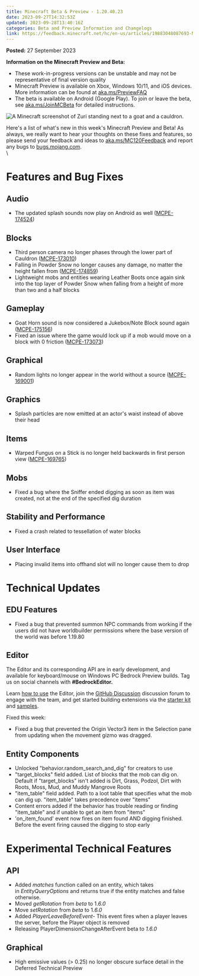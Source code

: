 ```yaml
---
title: Minecraft Beta & Preview - 1.20.40.23
date: 2023-09-27T14:32:53Z
updated: 2023-09-28T13:40:16Z
categories: Beta and Preview Information and Changelogs
link: https://feedback.minecraft.net/hc/en-us/articles/19883048087693-Minecraft-Beta-Preview-1-20-40-23
---
```


**Posted:** 27 September 2023

**Information on the Minecraft Preview and Beta:**

-   These work-in-progress versions can be unstable and may not be representative of final version quality
-   Minecraft Preview is available on Xbox, Windows 10/11, and iOS devices. More information can be found at [aka.ms/PreviewFAQ](https://aka.ms/PreviewFAQ)
-   The beta is available on Android (Google Play). To join or leave the beta, see [aka.ms/JoinMCBeta](https://aka.ms/JoinMCBeta) for detailed instructions.

![A Minecraft screenshot of Zuri standing next to a goat and a cauldron.](https://feedback.minecraft.net/hc/article_attachments/19882985673613)

Here's a list of what's new in this week's Minecraft Preview and Beta! As always, we really want to hear your thoughts on these fixes and features, so please send your feedback and ideas to [aka.ms/MC120Feedback](http://aka.ms/MC120Feedback) and report any bugs to [bugs.mojang.com](http://bugs.mojang.com/).\
\

# Features and Bug Fixes

## Audio

-   The updated splash sounds now play on Android as well ([MCPE-174524](https://bugs.mojang.com/browse/MCPE-174524)) 

## Blocks

-   Third person camera no longer phases through the lower part of Cauldron ([MCPE-173010](https://bugs.mojang.com/browse/MCPE-173010)) 
-   Falling in Powder Snow no longer causes any damage, no matter the height fallen from ([MCPE-174859](https://bugs.mojang.com/browse/MCPE-174859))
-   Lightweight mobs and entities wearing Leather Boots once again sink into the top layer of Powder Snow when falling from a height of more than two and a half blocks

## Gameplay

-   Goat Horn sound is now considered a Jukebox/Note Block sound again ([MCPE-175156](https://bugs.mojang.com/browse/MCPE-175156)) 
-   Fixed an issue where the game would lock up if a mob would move on a block with 0 friction ([MCPE-173073](https://bugs.mojang.com/browse/MCPE-173073))

## Graphical

-   Random lights no longer appear in the world without a source ([MCPE-169001](https://bugs.mojang.com/browse/MCPE-169001)) 

## Graphics

-   Splash particles are now emitted at an actor\'s waist instead of above their head

## Items

-   Warped Fungus on a Stick is no longer held backwards in first person view ([MCPE-169765](https://bugs.mojang.com/browse/MCPE-169765)) 

## Mobs

-   Fixed a bug where the Sniffer ended digging as soon as item was created, not at the end of the specified dig duration 

## Stability and Performance

-   Fixed a crash related to tessellation of water blocks

## User Interface

-   Placing invalid items into offhand slot will no longer cause them to drop 

# Technical Updates

## EDU Features

-   Fixed a bug that prevented summon NPC commands from working if the users did not have worldbuilder permissions where the base version of the world was before 1.19.80

## Editor

The Editor and its corresponding API are in early development, and available for keyboard/mouse on Windows PC Bedrock Preview builds. Tag us on social channels with **#BedrockEditor.**

Learn [how to use](https://aka.ms/LearnEditor) the Editor, join the [GitHub Discussion](https://github.com/Mojang/minecraft-editor/discussions) discussion forum to engage with the team, and get started building extensions via the [starter kit](https://github.com/Mojang/minecraft-editor-extension-starter-kit) and [samples](https://github.com/Mojang/minecraft-editor-extension-samples).

Fixed this week:

-   Fixed a bug that prevented the Origin Vector3 item in the Selection pane from updating when the movement gizmo was dragged.

## Entity Components

-   Unlocked "behavior.random_search_and_dig" for creators to use
-   \"target_blocks\" field added. List of blocks that the mob can dig on. Default if \"target_blocks\" isn\'t added is Dirt, Grass, Podzol, Dirt with Roots, Moss, Mud, and Muddy Mangrove Roots
-   \"item_table\" field added. Path to a loot table that specifies what the mob can dig up. \"item_table\" takes precedence over \"items\"
-   Content errors added if the behavior has trouble reading or finding \"item_table\" and if unable to get an item from \"items\"
-   \'on_item_found\' event now fires on item found AND digging finished. Before the event firing caused the digging to stop early

# Experimental Technical Features

## API

-   Added *matches* function called on an entity, which takes in *EntityQueryOptions* and returns true if the entity matches and false otherwise.
-   Moved *getRotation* from *beta* to 1.*6.0*
-   Move *setRotation* from *beta* to 1.*6.0*
-   Added *PlayerLeaveBeforeEvent*- This event fires when a player leaves the server, before the Player object is removed
-   Releasing PlayerDimensionChangeAfterEvent beta to *1.6.0*

## Graphical

-   High emissive values (\> 0.25) no longer obscure surface detail in the Deferred Technical Preview
